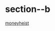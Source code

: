 # section--b
[moneyheist](https://www.google.com/imgres?imgurl=https%3A%2F%2Fimages.newindianexpress.com%2Fuploads%2Fuser%2Fimagelibrary%2F2020%2F4%2F4%2Fw900X450%2FA_LUKEWARM.jpg&imgrefurl=https%3A%2F%2Fwww.newindianexpress.com%2Fentertainment%2Freview%2F2020%2Fapr%2F04%2Fmoney-heist-season-4-review-a-lukewarm-attempt-to-live-up-to-exalted-standards-2125404.html&tbnid=Q-qryoN4LnlEIM&vet=12ahUKEwiW_NWX0MrvAhXl33MBHbKmB-8QMygDegUIARDUAQ..i&docid=z78CaZjswNeU7M&w=900&h=450&q=money%20heist&ved=2ahUKEwiW_NWX0MrvAhXl33MBHbKmB-8QMygDegUIARDUAQ)
